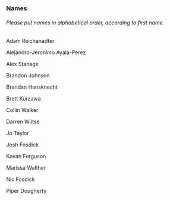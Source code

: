 ### Names
###### *Please put names in alphabetical order, according to first name.*

Adam Reichanadter

Alejandro-Jeronimo Ayala-Perez

Alex Stanage

Brandon Johnson

Brendan Hansknecht

Brett Kurzawa

Collin Walker

Darren Wiltse

Jo Taylor

Josh Fosdick

Kavan Ferguson

Marissa Walther

Nic Fosdick

Piper Dougherty

